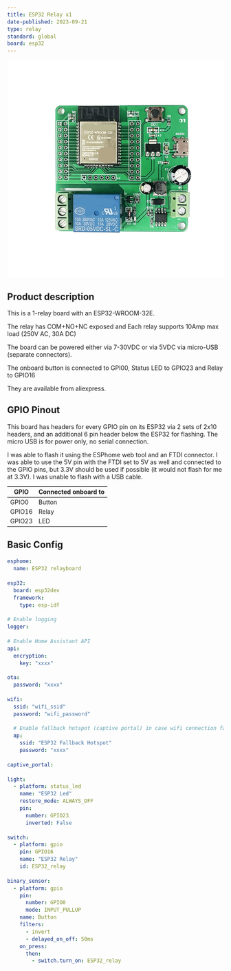 ```yaml
---
title: ESP32 Relay x1
date-published: 2023-09-21
type: relay
standard: global
board: esp32
---
```


![Product](image.jpg "Product Image")

## Product description

This is a 1-relay board with an ESP32-WROOM-32E.

The relay has COM+NO+NC exposed and Each relay supports 10Amp max load (250V AC, 30A DC)

The board can be powered either via 7-30VDC or via 5VDC via micro-USB (separate connectors).

The onboard button is connected to GPI00, Status LED to GPIO23 and Relay to GPIO16

They are available from aliexpress.

## GPIO Pinout

This board has headers for every GPIO pin on its ESP32 via 2 sets of 2x10 headers, and an additional 6 pin header below the ESP32 for flashing. The micro USB is for power only, no serial connection.

I was able to flash it using the ESPhome web tool and an FTDI connector. I was able to use the 5V pin with the FTDI set to 5V as well and connected to the GPIO pins, but 3.3V should be used if possible (it would not flash for me at 3.3V). I was unable to flash with a USB cable.

| GPIO  | Connected onboard to
| ----- | --------------------- |
| GPIO0  | Button               |
| GPIO16 | Relay                |
| GPIO23 | LED                  |

## Basic Config

```yaml
esphome:
  name: ESP32 relayboard

esp32:
  board: esp32dev
  framework:
    type: esp-idf

# Enable logging
logger:

# Enable Home Assistant API
api:
  encryption:
    key: "xxxx"

ota:
  password: "xxxx"

wifi:
  ssid: "wifi_ssid"
  password: "wifi_password"

  # Enable fallback hotspot (captive portal) in case wifi connection fails
  ap:
    ssid: "ESP32 Fallback Hotspot"
    password: "xxxx"

captive_portal:

light:
  - platform: status_led
    name: "ESP32 Led"
    restore_mode: ALWAYS_OFF
    pin:
      number: GPIO23
      inverted: False

switch:
  - platform: gpio
    pin: GPIO16
    name: "ESP32 Relay"
    id: ESP32_relay

binary_sensor:
  - platform: gpio
    pin:
      number: GPIO0
      mode: INPUT_PULLUP
    name: Button
    filters:
      - invert
      - delayed_on_off: 50ms
    on_press:
      then:
        - switch.turn_on: ESP32_relay

```
